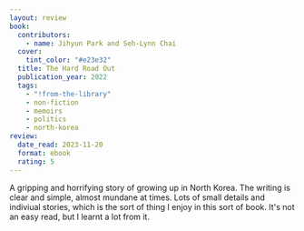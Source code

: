 ```yaml
---
layout: review
book:
  contributors:
    - name: Jihyun Park and Seh-Lynn Chai
  cover:
    tint_color: "#e23e32"
  title: The Hard Road Out
  publication_year: 2022
  tags:
    - "!from-the-library"
    - non-fiction
    - memoirs
    - politics
    - north-korea
review:
  date_read: 2023-11-20
  format: ebook
  rating: 5
---
```


A gripping and horrifying story of growing up in North Korea.
The writing is clear and simple, almost mundane at times.
Lots of small details and indiviual stories, which is the sort of thing I enjoy in this sort of book.
It's not an easy read, but I learnt a lot from it.
